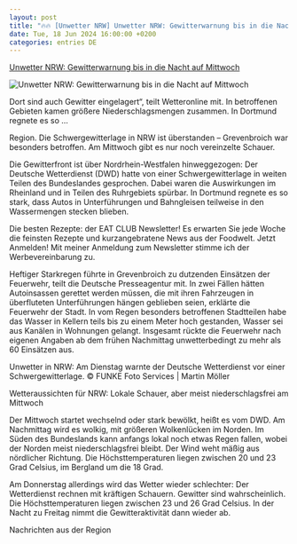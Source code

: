 ```yaml
---
layout: post
title: "🔥🔥 [Unwetter NRW] Unwetter NRW: Gewitterwarnung bis in die Nacht auf Mittwoch"
date: Tue, 18 Jun 2024 16:00:00 +0200
categories: entries DE
---
```

[Unwetter NRW: Gewitterwarnung bis in die Nacht auf Mittwoch](https://www.waz.de/freizeit/article406598516/wetter-nrw-dwd-erwartet-am-dienstag-gewitter-und-starkregen-a.html)

![Unwetter NRW: Gewitterwarnung bis in die Nacht auf Mittwoch](https://img.sparknews.funkemedien.de/406606537/406606537_1718771550_v16_9_1600.jpeg)

Dort sind auch Gewitter eingelagert“, teilt Wetteronline mit. In betroffenen Gebieten kamen größere Niederschlagsmengen zusammen. In Dortmund regnete es so ...

Region. Die Schwergewitterlage in NRW ist überstanden – Grevenbroich war besonders betroffen. Am Mittwoch gibt es nur noch vereinzelte Schauer.

Die Gewitterfront ist über Nordrhein-Westfalen hinweggezogen: Der Deutsche Wetterdienst (DWD) hatte von einer Schwergewitterlage in weiten Teilen des Bundeslandes gesprochen. Dabei waren die Auswirkungen im Rheinland und in Teilen des Ruhrgebiets spürbar. In Dortmund regnete es so stark, dass Autos in Unterführungen und Bahngleisen teilweise in den Wassermengen stecken blieben.

Die besten Rezepte: der EAT CLUB Newsletter! Es erwarten Sie jede Woche die feinsten Rezepte und kurzangebratene News aus der Foodwelt. Jetzt Anmelden! Mit meiner Anmeldung zum Newsletter stimme ich der Werbevereinbarung zu.

Heftiger Starkregen führte in Grevenbroich zu dutzenden Einsätzen der Feuerwehr, teilt die Deutsche Presseagentur mit. In zwei Fällen hätten Autoinsassen gerettet werden müssen, die mit ihren Fahrzeugen in überfluteten Unterführungen hängen geblieben seien, erklärte die Feuerwehr der Stadt. In vom Regen besonders betroffenen Stadtteilen habe das Wasser in Kellern teils bis zu einem Meter hoch gestanden, Wasser sei aus Kanälen in Wohnungen gelangt. Insgesamt rückte die Feuerwehr nach eigenen Angaben ab dem frühen Nachmittag unwetterbedingt zu mehr als 60 Einsätzen aus.

Unwetter in NRW: Am Dienstag warnte der Deutsche Wetterdienst vor einer Schwergewitterlage. © FUNKE Foto Services | Martin Möller

Wetteraussichten für NRW: Lokale Schauer, aber meist niederschlagsfrei am Mittwoch

Der Mittwoch startet wechselnd oder stark bewölkt, heißt es vom DWD. Am Nachmittag wird es wolkig, mit größeren Wolkenlücken im Norden. Im Süden des Bundeslands kann anfangs lokal noch etwas Regen fallen, wobei der Norden meist niederschlagsfrei bleibt. Der Wind weht mäßig aus nördlicher Richtung. Die Höchsttemperaturen liegen zwischen 20 und 23 Grad Celsius, im Bergland um die 18 Grad.

Am Donnerstag allerdings wird das Wetter wieder schlechter: Der Wetterdienst rechnen mit kräftigen Schauern. Gewitter sind wahrscheinlich. Die Höchsttemperaturen liegen zwischen 23 und 26 Grad Celsius. In der Nacht zu Freitag nimmt die Gewitteraktivität dann wieder ab.

Nachrichten aus der Region

